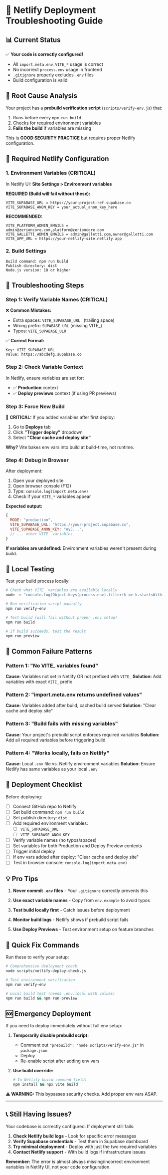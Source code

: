 # 🚀 Netlify Deployment Troubleshooting Guide

## 📊 Current Status

✅ **Your code is correctly configured!**
- All `import.meta.env.VITE_*` usage is correct
- No incorrect `process.env` usage in frontend
- `.gitignore` properly excludes `.env` files
- Build configuration is valid

## 🔧 Root Cause Analysis

Your project has a **prebuild verification script** (`scripts/verify-env.js`) that:
1. Runs before every `npm run build`
2. Checks for required environment variables
3. **Fails the build** if variables are missing

This is **GOOD SECURITY PRACTICE** but requires proper Netlify configuration.

## 🎯 Required Netlify Configuration

### 1. Environment Variables (CRITICAL)

In Netlify UI: **Site Settings > Environment variables**

**REQUIRED (Build will fail without these):**
```
VITE_SUPABASE_URL = https://your-project-ref.supabase.co
VITE_SUPABASE_ANON_KEY = your_actual_anon_key_here
```

**RECOMMENDED:**
```
VITE_PLATFORM_ADMIN_EMAILS = admin@zerioncore.com,platform@zerioncore.com
VITE_GALLETTI_ADMIN_EMAILS = admin@galletti.com,owner@galletti.com
VITE_APP_URL = https://your-netlify-site.netlify.app
```

### 2. Build Settings

```
Build command: npm run build
Publish directory: dist
Node.js version: 18 or higher
```

## 🐛 Troubleshooting Steps

### Step 1: Verify Variable Names (CRITICAL)
❌ **Common Mistakes:**
- Extra spaces: `VITE_SUPABASE_URL ` (trailing space)
- Wrong prefix: `SUPABASE_URL` (missing VITE_)
- Typos: `VITE_SUPABASE_ULR`

✅ **Correct Format:**
```
Key: VITE_SUPABASE_URL
Value: https://abcdefg.supabase.co
```

### Step 2: Check Variable Context

In Netlify, ensure variables are set for:
- ✅ **Production** context
- ✅ **Deploy previews** context (if using PR previews)

### Step 3: Force New Build

🚨 **CRITICAL:** If you added variables after first deploy:

1. Go to **Deploys** tab
2. Click **"Trigger deploy"** dropdown  
3. Select **"Clear cache and deploy site"**

**Why?** Vite bakes env vars into build at build-time, not runtime.

### Step 4: Debug in Browser

After deployment:
1. Open your deployed site
2. Open browser console (F12)
3. Type: `console.log(import.meta.env)`
4. Check if your `VITE_*` variables appear

**Expected output:**
```javascript
{
  MODE: "production",
  VITE_SUPABASE_URL: "https://your-project.supabase.co",
  VITE_SUPABASE_ANON_KEY: "eyJ...",
  // ... other VITE_ variables
}
```

**If variables are undefined:** Environment variables weren't present during build.

## 🔬 Local Testing

Test your build process locally:

```bash
# Check what VITE_ variables are available locally
node -e "console.log(Object.keys(process.env).filter(k => k.startsWith('VITE_')))"

# Run verification script manually
npm run verify-env

# Test build (will fail without proper .env setup)
npm run build

# If build succeeds, test the result
npm run preview
```

## 🚨 Common Failure Patterns

### Pattern 1: "No VITE_ variables found"
**Cause:** Variables not set in Netlify OR not prefixed with `VITE_`
**Solution:** Add variables with exact `VITE_` prefix

### Pattern 2: "import.meta.env returns undefined values"
**Cause:** Variables added after build, cached build served
**Solution:** "Clear cache and deploy site"

### Pattern 3: "Build fails with missing variables"
**Cause:** Your project's prebuild script enforces required variables
**Solution:** Add all required variables before triggering build

### Pattern 4: "Works locally, fails on Netlify"
**Cause:** Local `.env` file vs. Netlify environment variables
**Solution:** Ensure Netlify has same variables as your local `.env`

## 🎯 Deployment Checklist

Before deploying:

- [ ] Connect GitHub repo to Netlify
- [ ] Set build command: `npm run build`
- [ ] Set publish directory: `dist`
- [ ] Add required environment variables:
  - [ ] `VITE_SUPABASE_URL`
  - [ ] `VITE_SUPABASE_ANON_KEY`
- [ ] Verify variable names (no typos/spaces)
- [ ] Set variables for both Production and Deploy Preview contexts
- [ ] Trigger initial deploy
- [ ] If env vars added after deploy: "Clear cache and deploy site"
- [ ] Test in browser console: `console.log(import.meta.env)`

## 💡 Pro Tips

1. **Never commit `.env` files** - Your `.gitignore` correctly prevents this

2. **Use exact variable names** - Copy from `env.example` to avoid typos

3. **Test build locally first** - Catch issues before deployment

4. **Monitor build logs** - Netlify shows if prebuild script fails

5. **Use Deploy Previews** - Test environment setup on feature branches

## 🔧 Quick Fix Commands

Run these to verify your setup:

```bash
# Comprehensive deployment check
node scripts/netlify-deploy-check.js

# Test environment verification  
npm run verify-env

# Local build test (needs .env.local with values)
npm run build && npm run preview
```

## 🆘 Emergency Deployment

If you need to deploy immediately without full env setup:

1. **Temporarily disable prebuild script:**
   - Comment out `"prebuild": "node scripts/verify-env.js"` in `package.json`
   - Deploy
   - Re-enable script after adding env vars

2. **Use build override:**
   ```bash
   # In Netlify build command field:
   npm install && npx vite build
   ```

**⚠️ WARNING:** This bypasses security checks. Add proper env vars ASAP.

---

## 📞 Still Having Issues?

Your codebase is correctly configured. If deployment still fails:

1. **Check Netlify build logs** - Look for specific error messages
2. **Verify Supabase credentials** - Test them in Supabase dashboard  
3. **Try minimal deployment** - Deploy with just the two required variables
4. **Contact Netlify support** - With build logs if infrastructure issues

**Remember:** The error is almost always missing/incorrect environment variables in Netlify UI, not your code configuration. 
